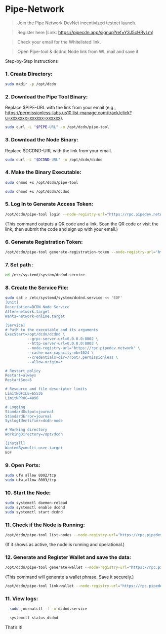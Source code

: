 # Pipe-Network

> Join the Pipe Network DevNet incentivized testnet launch.

> Register here [Link: https://pipecdn.app/signup?ref=Y3J5cHRvLm)

> Check your email for the Whitelisted link.

> Open Pipe-tool & dcdnd Node link from WL mail and save it

Step-by-Step Instructions

### 1. Create Directory:

```bash
sudo mkdir -p /opt/dcdn
```

### 2. Download the Pipe Tool Binary:
Replace $PIPE-URL with the link from your email (e.g., https://permissionless-labs.us10.list-manage.com/track/click?u=xxxxxxx=xxxxxx=xxxxxx).

```bash
sudo curl -L "$PIPE-URL" -o /opt/dcdn/pipe-tool
```

 ### 3. Download the Node Binary:
Replace $DCDND-URL with the link from your email.

```bash
sudo curl -L "$DCDND-URL" -o /opt/dcdn/dcdnd
```

 ### 4. Make the Binary Executable:

```bash
sudo chmod +x /opt/dcdn/pipe-tool
```
```bash
sudo chmod +x /opt/dcdn/dcdnd
```

### 5. Log In to Generate Access Token:

```bash
/opt/dcdn/pipe-tool login --node-registry-url="https://rpc.pipedev.network"
```

(This command outputs a QR code and a link. Scan the QR code or visit the link, then submit the code and sign up with your email.)

### 6. Generate Registration Token:

```bash
/opt/dcdn/pipe-tool generate-registration-token --node-registry-url="https://rpc.pipedev.network"
```

### 7. Set path :

```bash
cd /etc/systemd/system/dcdnd.service
```

### 8. Create the Service File:

```bash
sudo cat > /etc/systemd/system/dcdnd.service << 'EOF'
[Unit]
Description=DCDN Node Service
After=network.target
Wants=network-online.target

[Service]
# Path to the executable and its arguments
ExecStart=/opt/dcdn/dcdnd \
          --grpc-server-url=0.0.0.0:8002 \
          --http-server-url=0.0.0.0:8003 \
          --node-registry-url="https://rpc.pipedev.network" \
          --cache-max-capacity-mb=1024 \
          --credentials-dir=/root/.permissionless \
          --allow-origin=*

# Restart policy
Restart=always
RestartSec=5

# Resource and file descriptor limits
LimitNOFILE=65536
LimitNPROC=4096

# Logging
StandardOutput=journal
StandardError=journal
SyslogIdentifier=dcdn-node

# Working directory
WorkingDirectory=/opt/dcdn

[Install]
WantedBy=multi-user.target
EOF
```

### 9. Open Ports:

```bash
sudo ufw allow 8002/tcp
sudo ufw allow 8003/tcp
```

### 10. Start the Node:

```bash
sudo systemctl daemon-reload
sudo systemctl enable dcdnd
sudo systemctl start dcdnd
```

### 11. Check if the Node is Running:

```bash
/opt/dcdn/pipe-tool list-nodes --node-registry-url="https://rpc.pipedev.network"
```

(If it shows as active, the node is running and operational.)

### 12. Generate and Register Wallet and save the data:

```bash
/opt/dcdn/pipe-tool generate-wallet --node-registry-url="https://rpc.pipedev.network"
```

(This command will generate a wallet phrase. Save it securely.)

```bash
/opt/dcdn/pipe-tool link-wallet --node-registry-url="https://rpc.pipedev.network"
```

### 11. View logs:
```bash
  sudo journalctl -f -u dcdnd.service
```
```bash
  systemctl status dcdnd
```


That’s it! 
